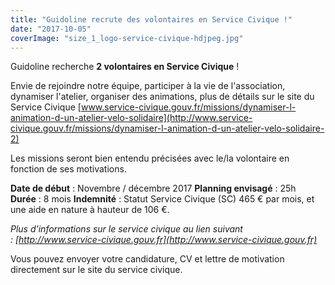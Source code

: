 ```yaml
---
title: "Guidoline recrute des volontaires en Service Civique !"
date: "2017-10-05"
coverImage: "size_1_logo-service-civique-hdjpeg.jpg"
---
```


Guidoline recherche **2 volontaires en Service Civique** !

Envie de rejoindre notre équipe, participer à la vie de l'association, dynamiser l'atelier, organiser des animations, plus de détails sur le site du Service Civique [www.service-civique.gouv.fr/missions/dynamiser-l-animation-d-un-atelier-velo-solidaire](http://www.service-civique.gouv.fr/missions/dynamiser-l-animation-d-un-atelier-velo-solidaire-2)

Les missions seront bien entendu précisées avec le/la volontaire en fonction de ses motivations.

**Date de début** : Novembre / décembre 2017 **Planning envisagé** : 25h **Durée** : 8 mois **Indemnité** : Statut Service Civique (SC) 465 € par mois, et une aide en nature à hauteur de 106 €.

_Plus d'informations sur le service civique au lien suivant : [http://www.service-civique.gouv.fr](http://www.service-civique.gouv.fr)_

Vous pouvez envoyer votre candidature, CV et lettre de motivation directement sur le site du service civique.

